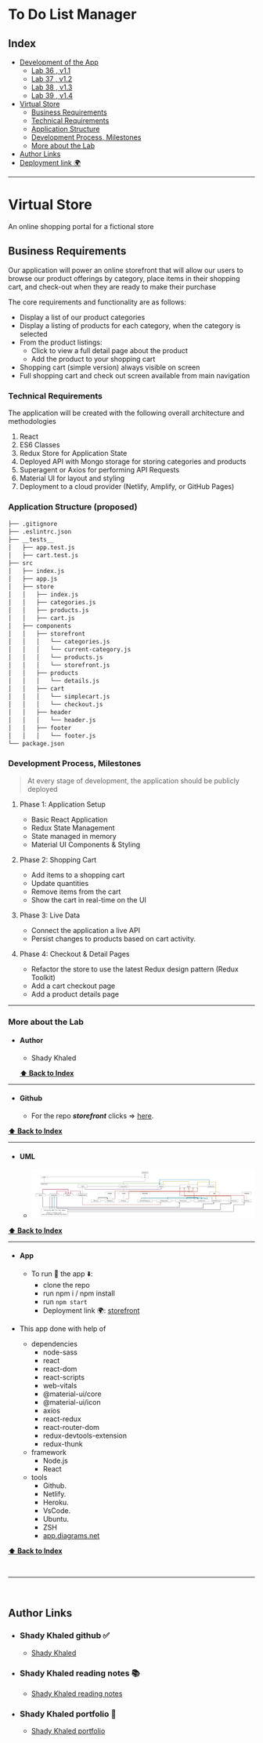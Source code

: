 # To Do List Manager

## Index

- [Development of the App](Development-of-the-App)
  - [Lab 36 , v1.1](./public/assets/labVersions/lab36.md)
  - [Lab 37 , v1.2](./public/assets/labVersions/lab37.md)
  - [Lab 38 , v1.3](./public/assets/labVersions/lab38.md)
  - [Lab 39 , v1.4](./public/assets/labVersions/lab39.md)
- [Virtual Store](#Virtual-Store)
  - [Business Requirements](#Business-Requirements)
  - [Technical Requirements](#Technical-Requirements)
  - [Application Structure](#Application-Structure)
  - [Development Process, Milestones](#Development-Process,-Milestones)
  - [More about the Lab](#More-about-the-Lab)
- [Author Links](#Author-Links)
- [Deployment link 🌍](https://storefront-401.netlify.app)

---

# Virtual Store

An online shopping portal for a fictional store

## Business Requirements

Our application will power an online storefront that will allow our users to browse our product offerings by category, place items in their shopping cart, and check-out when they are ready to make their purchase

The core requirements and functionality are as follows:

- Display a list of our product categories
- Display a listing of products for each category, when the category is selected
- From the product listings:
  - Click to view a full detail page about the product
  - Add the product to your shopping cart
- Shopping cart (simple version) always visible on screen
- Full shopping cart and check out screen available from main navigation

### Technical Requirements

The application will be created with the following overall architecture and methodologies

1. React
1. ES6 Classes
1. Redux Store for Application State
1. Deployed API with Mongo storage for storing categories and products
1. Superagent or Axios for performing API Requests
1. Material UI for layout and styling
1. Deployment to a cloud provider (Netlify, Amplify, or GitHub Pages)

### Application Structure (proposed)

```
├── .gitignore
├── .eslintrc.json
├── __tests__
│   ├── app.test.js
│   ├── cart.test.js
├── src
│   ├── index.js
│   ├── app.js
│   ├── store
│   │   ├── index.js
│   │   ├── categories.js
│   │   ├── products.js
│   │   ├── cart.js
│   ├── components
│   │   ├── storefront
│   │   │   └── categories.js
│   │   │   └── current-category.js
│   │   │   └── products.js
│   │   │   └── storefront.js
│   │   ├── products
│   │   │   └── details.js
│   │   ├── cart
│   │   │   └── simplecart.js
│   │   │   └── checkout.js
│   │   ├── header
│   │   │   └── header.js
│   │   ├── footer
│   │   │   └── footer.js
└── package.json
```

### Development Process, Milestones

> At every stage of development, the application should be publicly deployed

1. Phase 1: Application Setup

   - Basic React Application
   - Redux State Management
   - State managed in memory
   - Material UI Components & Styling

1. Phase 2: Shopping Cart

   - Add items to a shopping cart
   - Update quantities
   - Remove items from the cart
   - Show the cart in real-time on the UI

1. Phase 3: Live Data

   - Connect the application a live API
   - Persist changes to products based on cart activity.

1. Phase 4: Checkout & Detail Pages
   - Refactor the store to use the latest Redux design pattern (Redux Toolkit)
   - Add a cart checkout page
   - Add a product details page

---

### **More about the Lab**

- #### Author

  - Shady Khaled

  **[⬆ Back to Index](#index)**

---

- #### Github

  - For the repo **_storefront_** clicks => [here](https://github.com/shadykh/storefront).

**[⬆ Back to Index](#index)**

---

- #### UML

  - ![UML](./public/assets/uml_lab39.png)

**[⬆ Back to Index](#index)**

---

- #### App

  - To run 🏃 the app ⬇️:
    - clone the repo
    - run npm i / npm install
    - run `npm start`
    - Deployment link 🌍: [storefront](https://storefront-401.netlify.app/)

- This app done with help of
  - dependencies
    - node-sass
    - react
    - react-dom
    - react-scripts
    - web-vitals
    - @material-ui/core
    - @material-ui/icon
    - axios
    - react-redux
    - react-router-dom
    - redux-devtools-extension
    - redux-thunk
  - framework
    - Node.js
    - React
  - tools
    - Github.
    - Netlify.
    - Heroku.
    - VsCode.
    - Ubuntu.
    - ZSH
    - [app.diagrams.net](app.diagrams.net)

**[⬆ Back to Index](#index)**

<br>

---

<br>

## Author Links

- ### Shady Khaled github ✅

  - [Shady Khaled](https://github.com/shadykh)

- ### Shady Khaled reading notes 📚

  - [Shady Khaled reading notes](https://shadykh.github.io/reading-notes/)

- ### Shady Khaled portfolio 💬

  - [Shady Khaled portfolio](https://portfolio-shady.herokuapp.com/)
